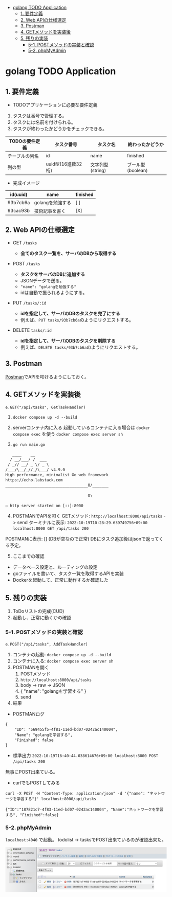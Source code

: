 - [golang TODO Application](#golang-todo-application)
  - [1. 要件定義](#1-要件定義)
  - [2. Web APIの仕様選定](#2-web-apiの仕様選定)
  - [3. Postman](#3-postman)
  - [4. GETメソッドを実装後](#4-getメソッドを実装後)
  - [5. 残りの実装](#5-残りの実装)
    - [5-1. POSTメソッドの実装と確認](#5-1-postメソッドの実装と確認)
    - [5-2. phpMyAdmin](#5-2-phpmyadmin)
# golang TODO Application

## 1. 要件定義

* TODOアプリケーションに必要な要件定義
1. タスクは番号で管理する。
2. タスクには名前を付けられる。
3. タスクが終わったかどうかをチェックできる。

| TODOの要件定義 | タスク番号 | タスク名         | 終わったかどうか |
| --------- | ----- | ------------ | -------- |
| テーブルの列名   | id    | name         | finished |
| 列の型       | uuid型(16進数32桁) | 文字列型(string) |  ブール型(boolean)        |

* 完成イメージ

| id(uuid) | name | finished    |
| -------- | ---- | --- |
| 93b7cb6a         |  golangを勉強する    |  [ ]   |
| 93cac93b        |  技術記事を書く    |  [X]   |

## 2. Web APIの仕様選定

* GET `/tasks`
  + **全てのタスク一覧を、サーバのDBから取得する**

* POST `/tasks`
  + **タスクをサーバのDBに追加する**
  + JSONデータで送る。
  + `"name": "golangを勉強する"`
  + idは自動で振られるようにする。

* PUT `/tasks/:id`
  + **idを指定して、サーバのDBのタスクを完了にする**
  + 例えば、`PUT tasks/93b7cb6a`のようにリクエストする。

* DELETE `tasks/:id`
  + **idを指定して、サーバのDBのタスクを削除する**
  + 例えば、`DELETE tasks/93b7cb6a`のようにリクエストする。

## 3. Postman

[Postman](https://www.postman.com/downloads/)でAPIを叩けるようにしておく。

## 4. GETメソッドを実装後

 `e.GET("/api/tasks", GetTaskHandler)`

1. `docker compose up -d --build`
2. serverコンテナ内に入る
起動しているコンテナに入る場合は `docker compose exec` を使う
 `docker compose exec server sh `

3. `go run main.go`

```shell:
   ____    __
  / __/___/ /  ___
 / _// __/ _ \/ _ \
/___/\__/_//_/\___/ v4.9.0
High performance, minimalist Go web framework
https://echo.labstack.com
____________________________________O/_______

                                    O\

⇨ http server started on [::]:8000

```

4. POSTMANでAPIを叩く
GETメソッド: `http://localhost:8000/api/tasks` -> send
ターミナルに表示: `2022-10-19T10:28:29.639749756+09:00 localhost:8000 GET /api/tasks 200`

POSTMANに表示: [] (DBが空なので正常)
DBにタスク追加後はjsonで返ってくる予定。

5. ここまでの確認

* データベース設定と、ルーティングの設定
* goファイルを書いて、タスク一覧を取得するAPIを実装
* Dockerを起動して、正常に動作するか確認した

## 5. 残りの実装

1. ToDoリストの完成(CUD)
2. 起動し、正常に動くかの確認

### 5-1. POSTメソッドの実装と確認

 `e.POST("/api/tasks", AddTaskHandler)`

1. コンテナの起動: `docker compose up -d --build`
2. コンテナに入る: `docker compose exec server sh`
3. POSTMANを開く
   1. POSTメソッド
   2. `http://localhost:8000/api/tasks`
   3. body -> raw -> JSON
   4. { "name": "golangを学習する" }
   5. send
6. 結果

- POSTMANログ

```json:
{
    "ID": "569455f5-4f81-11ed-bd07-0242ac140004",
    "Name": "golangを学習する",
    "Finished": false
}
```

* 標準出力
 `2022-10-19T16:40:44.038614676+09:00 localhost:8000 POST /api/tasks 200`

無事にPOST出来ている。

* curlでもPOSTしてみる

```shell:
curl -X POST -H "Content-Type: application/json" -d '{"name": "ネットワークを学習する"}' localhost:8000/api/tasks

{"ID":"187821c7-4f83-11ed-bd07-0242ac140004", "Name":"ネットワークを学習する", "Finished":false}
```

### 5-2. phpMyAdmin

`localhost:4040` で起動。
todolist -> tasksでPOST出来ているのが確認出来た。

![](2022-10-19-16-54-56.png)
